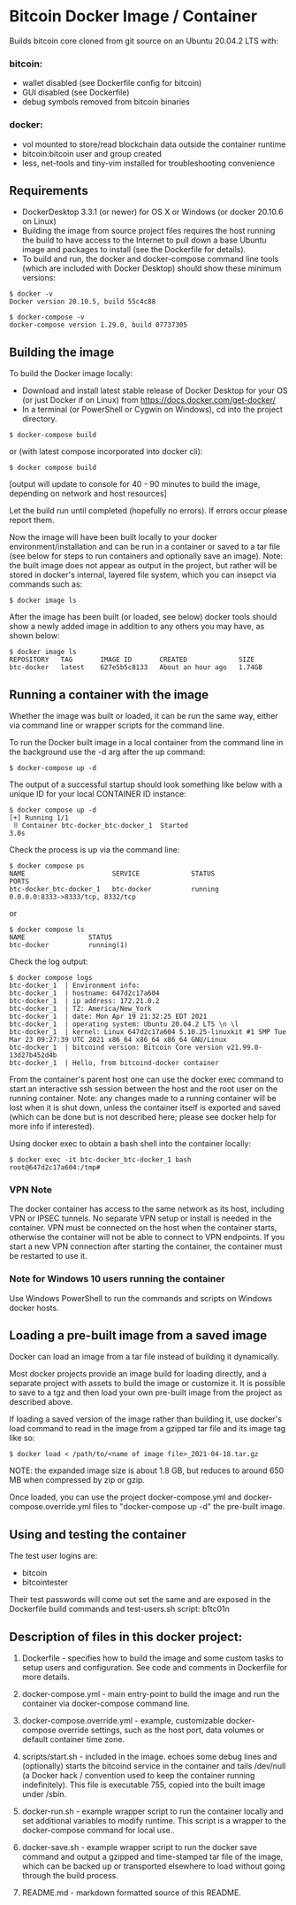 # Bitcoin Docker Image / Container

Builds bitcoin core cloned from git source on an Ubuntu 20.04.2 LTS with:

### bitcoin:
- wallet disabled (see Dockerfile config for bitcoin)
- GUI disabled (see Dockerfile)
- debug symbols removed from bitcoin binaries

### docker:
- vol mounted to store/read blockchain data outside the container runtime
- bitcoin:bitcoin user and group created
- less, net-tools and tiny-vim installed for troubleshooting convenience

## Requirements
 * DockerDesktop 3.3.1 (or newer) for OS X or Windows (or docker 20.10.6 on Linux)
 * Building the image from source project files requires the host running the build to have access to the Internet to pull down a base Ubuntu image and packages to install (see the Dockerfile for details).
 * To build and run, the docker and docker-compose command line tools (which are included with Docker Desktop) should show these minimum versions:

```
$ docker -v
Docker version 20.10.5, build 55c4c88

$ docker-compose -v
docker-compose version 1.29.0, build 07737305
```
 
## Building the image
To build the Docker image locally:

 * Download and install latest stable release of Docker Desktop for your OS (or just Docker if on Linux) from https://docs.docker.com/get-docker/
 * In a terminal (or PowerShell or Cygwin on Windows), cd into the project directory.

```
$ docker-compose build
```
or (with latest compose incorporated into docker cli):
```
$ docker compose build
```

[output will update to console for 40 - 90 minutes to build the image, depending on network and host resources]

Let the build run until completed (hopefully no errors). If errors occur please report them.

Now the image will have been built locally to your docker environment/installation and can be run in a container or saved to a tar file (see below for steps to run containers and optionally save an image).  Note: the built image does not appear as output in the project, but rather will be stored in docker's internal, layered file system, which you can insepct via commands such as:

```
$ docker image ls
```

After the image has been built (or loaded, see below) docker tools should show a newly added image in addition to any others you may have, as shown below:

```
$ docker image ls
REPOSITORY   TAG       IMAGE ID       CREATED             SIZE
btc-docker   latest    627e5b5c8133   About an hour ago   1.74GB
```

## Running a container with the image
Whether the image was built or loaded, it can be run the same way, either via command line or wrapper scripts for the command line.

To run the Docker built image in a local container from the command line in the background use the -d arg after the up command:

```
$ docker-compose up -d
```
The output of a successful startup should look something like below with a unique ID for your local CONTAINER ID instance:

```
$ docker compose up -d
[+] Running 1/1
 ⠿ Container btc-docker_btc-docker_1  Started                                   3.0s
```

Check the process is up via the command line:

```
$ docker compose ps
NAME                      SERVICE             STATUS              PORTS
btc-docker_btc-docker_1   btc-docker          running             0.0.0.0:8333->8333/tcp, 8332/tcp
```

or 

```
$ docker compose ls
NAME                STATUS
btc-docker          running(1)
```

Check the log output:
```
$ docker compose logs
btc-docker_1  | Environment info:
btc-docker_1  | hostname: 647d2c17a604
btc-docker_1  | ip address: 172.21.0.2
btc-docker_1  | TZ: America/New_York
btc-docker_1  | date: Mon Apr 19 21:32:25 EDT 2021
btc-docker_1  | operating system: Ubuntu 20.04.2 LTS \n \l
btc-docker_1  | kernel: Linux 647d2c17a604 5.10.25-linuxkit #1 SMP Tue Mar 23 09:27:39 UTC 2021 x86_64 x86_64 x86_64 GNU/Linux
btc-docker_1  | bitcoind version: Bitcoin Core version v21.99.0-13d27b452d4b
btc-docker_1  | Hello, from bitcoind-docker container
```

From the container's parent host one can use the docker exec command to start an interactive ssh session between the host and the root user on the running container.  Note: any changes made to a running container will be lost when it is shut down, unless the container itself is exported and saved (which can be done but is not described here; please see docker help for more info if interested).

Using docker exec to obtain a bash shell into the container locally:
```
$ docker exec -it btc-docker_btc-docker_1 bash
root@647d2c17a604:/tmp#
```

### VPN Note
The docker container has access to the same network as its host, including VPN or IPSEC tunnels.
No separate VPN setup or install is needed in the container.  VPN must be connected on the host when the container starts, 
otherwise the container will not be able to connect to VPN endpoints.  If you start a new VPN connection after starting the container, 
the container must be restarted to use it.

### Note for Windows 10 users running the container
Use Windows PowerShell to run the commands and scripts on Windows docker hosts.

## Loading a pre-built image from a saved image
Docker can load an image from a tar file instead of building it dynamically.

Most docker projects provide an image build for loading directly, and a separate project with assets to build the image or customize it.  It is possible to save to a tgz and then load your own pre-built image from the project as described above.

If loading a saved version of the image rather than building it, use docker's load command to read in the image from a gzipped tar file and its image tag like so:

```
$ docker load < /path/to/<name of image file>_2021-04-18.tar.gz
```
NOTE: the expanded image size is about 1.8 GB, but reduces to around 650 MB when compressed by zip or gzip.

Once loaded, you can use the project docker-compose.yml and docker-compose.override.yml files to "docker-compose up -d" the pre-built image. 

## Using and testing the container

The test user logins are:

* bitcoin
* bitcointester

Their test passwords will come out set the same and are exposed in the Dockerfile build commands and test-users.sh script: b1tc01n

## Description of files in this docker project:

1. Dockerfile - specifies how to build the image and some custom tasks to setup users and configuration. See code and comments in Dockerfile for more details.

2. docker-compose.yml - main entry-point to build the image and run the container via docker-compose command line.

3. docker-compose.override.yml - example, customizable docker-compose override settings, such as the host port, data volumes or default container time zone.

2. scripts/start.sh - included in the image. echoes some debug lines and (optionally) starts the bitcoind service in the container and tails /dev/null (a Docker hack / convention used to keep the container running indefinitely). This file is executable 755, copied into the built image under /sbin.

4. docker-run.sh - example wrapper script to run the container locally and set additional variables to modify runtime.  This script is a wrapper to the docker-compose command for local use..

5. docker-save.sh - example wrapper script to run the docker save command and output a gzipped and time-stamped tar file of the image, which can be backed up or transported elsewhere to load without going through the build process. 

9. README.md - markdown formatted source of this README.
